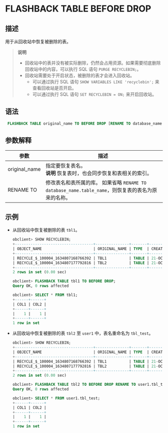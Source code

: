 # FLASHBACK TABLE BEFORE DROP

## 描述

用于从回收站中恢复被删除的表。

>**说明**
>
>* 回收站中的表并没有被实际删除，仍然会占用资源。如果需要彻底删除回收站中的内容，可以执行 SQL 语句 `PURGE RECYCLEBIN;`。
>* 回收站需要处于开启状态，被删除的表才会进入回收站。
>   * 可以通过执行 SQL 语句 `SHOW VARIABLES LIKE 'recyclebin';` 来查看回收站是否开启。
>   * 可以通过执行 SQL 语句 `SET RECYCLEBIN = ON;` 来开启回收站。

## 语法

```sql
 FLASHBACK TABLE original_name TO BEFORE DROP [RENAME TO database_name.table_name];
```

## 参数解释

|      参数       |                                          描述                                          |
|---------------|--------------------------------------------------------------------------------------|
| original_name | 指定要恢复表名。 <br>**说明**  恢复表时，也会同步恢复和表相关的索引。                 |
| RENAME TO     | 修改表名和表所属的库。 如果省略 `RENAME TO database_name.table_name`，则恢复表的表名为原来的名称。 |

## 示例

* 从回收站中恢复被删除的表 `tbl1`。

  ```sql
  obclient> SHOW RECYCLEBIN;
  +-----------------------------------+---------------+-------+------------------------------+
  | OBJECT_NAME                       | ORIGINAL_NAME | TYPE  | CREATETIME                   |
  +-----------------------------------+---------------+-------+------------------------------+
  | RECYCLE_$_100004_1634807168766392 | TBL1          | TABLE | 21-OCT-21 05.06.08.767109 PM |
  | RECYCLE_$_100004_1634807177792816 | TBL2          | TABLE | 21-OCT-21 05.06.17.791967 PM |
  +-----------------------------------+---------------+-------+------------------------------+
  2 rows in set (0.00 sec)
  
  obclient> FLASHBACK TABLE tbl1 TO BEFORE DROP;
  Query OK, 0 rows affected
  
  obclient> SELECT * FROM tbl1;
  +------+------+
  | COL1 | COL2 |
  +------+------+
  |    1 |    1 |
  +------+------+
  1 row in set
  ```

* 从回收站中恢复被删除的表 `tbl2` 至 `user1` 中，表名重命名为 `tbl_test`。

  ```sql
  obclient> SHOW RECYCLEBIN;
  +-----------------------------------+---------------+-------+------------------------------+
  | OBJECT_NAME                       | ORIGINAL_NAME | TYPE  | CREATETIME                   |
  +-----------------------------------+---------------+-------+------------------------------+
  | RECYCLE_$_100004_1634807168766392 | TBL1          | TABLE | 21-OCT-21 05.06.08.767109 PM |
  | RECYCLE_$_100004_1634807177792816 | TBL2          | TABLE | 21-OCT-21 05.06.17.791967 PM |
  +-----------------------------------+---------------+-------+------------------------------+
  2 rows in set (0.00 sec)
  
  obclient> FLASHBACK TABLE tbl2 TO BEFORE DROP RENAME TO user1.tbl_test;
  Query OK, 0 rows affected
  
  obclient> SELECT * FROM user1.tbl_test;
  +------+------+
  | COL1 | COL2 |
  +------+------+
  |    1 |    1 |
  +------+------+
  1 row in set
  ```
